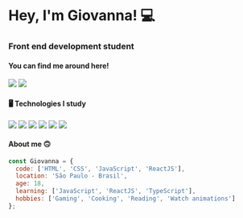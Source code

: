 <h1> Hey, I'm Giovanna! 💻</h1>
<h3> Front end development student </h3>

<h4>
You can find me around here!</h4>

<div>
  <a href="mailto:eugiovannasouza@gmail.com" target"_blank"><img src="https://img.shields.io/badge/Gmail-D14836?style=for-the-badge&logo=gmail&logoColor=white" target="_blank"></a>
  <a href="https://www.linkedin.com/in/giovanna-linda-752960205/" target"_blank"><img src="https://img.shields.io/badge/LinkedIn-0077B5?style=for-the-badge&logo=linkedin&logoColor=white" target="_blank">
  </a>
</div>

<h4> 🖥️ Technologies I study</h4>
<div>
  <a href="" target"_blank"><img src="https://img.shields.io/badge/HTML5-E34F26?style=for-the-badge&logo=html5&logoColor=white" target="_blank"></a>
  <a href="" target"_blank"><img src="https://img.shields.io/badge/CSS3-1572B6?style=for-the-badge&logo=css3&logoColor=white" target="_blank"></a>
  <a href="" target"_blank"><img src="https://img.shields.io/badge/JavaScript-F7DF1E?style=for-the-badge&logo=javascript&logoColor=black" target="_blank"></a>
  <a href="" target"_blank"><img src="https://img.shields.io/badge/TypeScript-007ACC?style=for-the-badge&logo=typescript&logoColor=white" target="_blank"></a>
  <a href="" target"_blank"><img src="https://img.shields.io/badge/React-20232A?style=for-the-badge&logo=react&logoColor=61DAFB" target="_blank"></a>
<a href="" target"_blank"><img src=" https://img.shields.io/badge/styled--components-DB7093?style=for-the-badge&logo=styled-components&logoColor=white" target="_blank"></a>   
</div>


<h4>About me 🙃</h4>

``` javascript
const Giovanna = {
  code: ['HTML', 'CSS', 'JavaScript', 'ReactJS'],
  location: 'São Paulo - Brasil',
  age: 18,
  learning: ['JavaScript', 'ReactJS', 'TypeScript'],
  hobbies: ['Gaming', 'Cooking', 'Reading', 'Watch animations']
};
